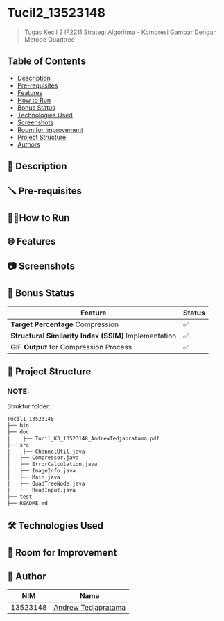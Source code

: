 # Tucil2_13523148

> Tugas Kecil 2 IF2211 Strategi Algoritma - Kompresi Gambar Dengan Metode Quadtree

## Table of Contents

-   [Description](#description)
-   [Pre-requisites](#pre-requisites)
-   [Features](#features)
-   [How to Run](#how-to-run)
-   [Bonus Status](#bonus-status)
-   [Technologies Used](#technologies-used)
-   [Screenshots](#screenshots)
-   [Room for Improvement](#room-for-improvement)
-   [Project Structure](#project-structure)
-   [Authors](#authors)

## 📝 Description

## 🪛 Pre-requisites

## 🏃‍♂️How to Run

## 🌐 Features

## 📷 Screenshots

## 🎁 Bonus Status

| Feature                                               | Status |
| ----------------------------------------------------- | ------ |
| **Target Percentage** Compression                     | ✅     |
| **Structural Similarity Index (SSIM)** Implementation | ✅     |
| **GIF Output** for Compression Process                | ✅     |

## 📁 Project Structure

### NOTE:

Struktur folder:

```bash
Tucil1_13523148
├── bin
├── doc
│    ├── Tucil_K3_13523148_AndrewTedjapratama.pdf
├── src
│    ├── ChannelUtil.java
│   ├── Compressor.java
│   ├── ErrorCalculation.java
│   ├── ImageInfo.java
│   ├── Main.java
│   ├── QuadTreeNode.java
│   └── ReadInput.java
├── test
├── README.md

```

## 🛠️ Technologies Used

## 🚧 Room for Improvement

## 🪪 Author

| NIM      | Nama                                                  |
| -------- | ----------------------------------------------------- |
| 13523148 | [Andrew Tedjapratama](https://github.com/andrewtedja) |
